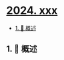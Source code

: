 # [2024. xxx](https://github.com/Tdahuyou/TNotes.leetcode/tree/main/notes/2024.%20xxx)

<!-- region:toc -->

- [1. 📝 概述](#1--概述)

<!-- endregion:toc -->

## 1. 📝 概述
